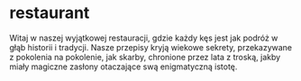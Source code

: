 # restaurant
Witaj w naszej wyjątkowej restauracji, gdzie każdy kęs jest jak podróż w głąb historii i tradycji. Nasze przepisy kryją wiekowe sekrety, przekazywane z pokolenia na pokolenie, jak skarby, chronione przez lata z troską, jakby miały magiczne zasłony otaczające swą enigmatyczną istotę.

